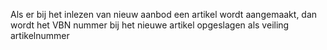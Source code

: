 Als er bij het inlezen van nieuw aanbod een artikel wordt aangemaakt, dan wordt  het VBN nummer bij het nieuwe artikel opgeslagen als veiling artikelnummer